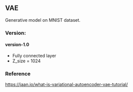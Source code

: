 ## VAE
Generative model on MNIST dataset.
### Version:
#### version-1.0
+ Fully connected layer
+ Z\_size = 1024

### Reference
https://jaan.io/what-is-variational-autoencoder-vae-tutorial/
